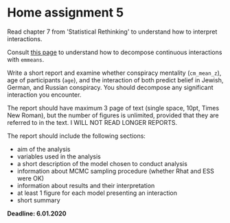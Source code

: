 # Home assignment 5

Read chapter 7 from 'Statistical Rethinking' to understand how to interpret interactions.

Consult [this page](https://stats.idre.ucla.edu/r/seminars/interactions-r/#s3) to understand how to decompose continuous interactions with `emmeans`.

Write a short report and examine whether conspiracy mentality (`cm_mean_z`), age of participants (`age`), and the interaction of both predict belief in Jewish, German, and Russian conspiracy. You should decompose any significant interaction you encounter.

The report should have maximum 3 page of text (single space, 10pt, Times New Roman), but the number of figures is unlimited, provided that they are referred to in the text. I WILL NOT READ LONGER REPORTS.

The report should include the following sections:
- aim of the analysis
- variables used in the analysis
- a short description of the model chosen to conduct analysis
- information about MCMC sampling procedure (whether Rhat and ESS were OK)
- information about results and their interpretation
- at least 1 figure for each model presenting an interaction
- short summary

**Deadline: 6.01.2020**
